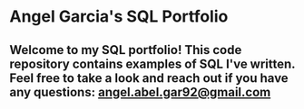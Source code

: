 # Angel Garcia's SQL Portfolio

## Welcome to my SQL portfolio! This code repository contains examples of SQL I've written. Feel free to take a look and reach out if you have any questions: angel.abel.gar92@gmail.com

